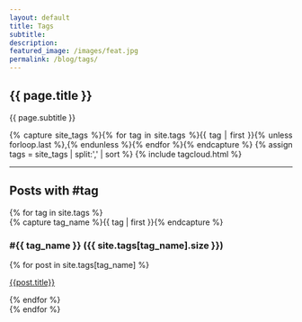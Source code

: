 ```yaml
---
layout: default
title: Tags
subtitle: 
description: 
featured_image: /images/feat.jpg
permalink: /blog/tags/
---
```


<section class="intro">
  <div class="wrap">
    <h2>{{ page.title }} <i class="fa fa-tags"></i></h2>
    <p>{{ page.subtitle }}</p>
  </div>
</section>

<section class="single">
  <div class="home">
    <p class="post-meta" style="text-align: justify;">
    {% capture site_tags %}{% for tag in site.tags %}{{ tag | first }}{% unless forloop.last %},{% endunless %}{% endfor %}{% endcapture %}
    {% assign tags = site_tags | split:',' | sort %}
    {% include tagcloud.html %}
    </p>
  </div>
  <hr>
  <div class="wrap">
    <h2 class="page-heading">Posts with #tag</h2>
    {% for tag in site.tags %}
    <div class="archive-group">
      {% capture tag_name %}{{ tag | first }}{% endcapture %}
      <a name="{{ tag_name | slugize }}"></a>
      <div id="#{{ tag_name | slugize }}"></div>
      <h3 class="tag-head">#{{ tag_name }} ({{ site.tags[tag_name].size }})</h3>
      {% for post in site.tags[tag_name] %}
      <article class="archive-item">
        <p><a href="{{ site.baseurl }}{{ post.url }}">{{post.title}}</a></p>
      </article>
      {% endfor %}
    </div>
  {% endfor %}

  </div>
</section>